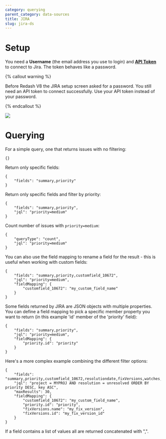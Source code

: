 ```yaml
---
category: querying
parent_category: data-sources
title: JIRA
slug: jira-ds
---
```


# Setup

You need a **Username** (the email address you use to login) and
**[API Token](https://confluence.atlassian.com/cloud/api-tokens-938839638.html)**
to connect to Jira. The token behaves like a password.

{% callout warning %}

Before Redash V8 the JIRA setup screen asked for a password. You still need an
API token to connect successfully. Use your API token instead of your password.

{% endcallout %}

![](/assets/images/docs/gitbook/jira-setup.png)

# Querying

For a simple query, one that returns issues with no filtering:

```
{}
```

Return only specific fields:

    {
    	"fields": "summary,priority"
    }

Return only specific fields and filter by priority:

    {
    	"fields": "summary,priority",
    	"jql": "priority=medium"
    }

Count number of issues with `priority=medium`:

    {
    	"queryType": "count",
    	"jql": "priority=medium"
    }

You can also use the field mapping to rename a field for the result - this is
useful when working with custom fields:

    {
    	"fields": "summary,priority,customfield_10672",
    	"jql": "priority=medium",
    	"fieldMapping": {
    		"customfield_10672": "my_custom_field_name"
    	}
    }

Some fields returned by JIRA are JSON objects with multiple properties. You can
define a field mapping to pick a specific member property you want to return (in
this example 'id' member of the 'priority' field):

    {
    	"fields": "summary,priority",
    	"jql": "priority=medium",
    	"fieldMapping": {
    		"priority.id": "priority"
    	}
    }

Here's a more complex example combining the different filter options:

    {
    	"fields": "summary,priority,customfield_10672,resolutiondate,fixVersions,watches,labels",
    	"jql": "project = MYPROJ AND resolution = unresolved ORDER BY priority DESC, key ASC",
    	"maxResults": 30,
    	"fieldMapping": {
    		"customfield_10672": "my_custom_field_name",
    		"priority.id": "priority",
    		"fixVersions.name": "my_fix_version",
    		"fixVersions.id": "my_fix_version_id"
    	}
    }

If a field contains a list of values all are returned concatenated with ",".
